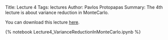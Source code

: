 Title: Lecture 4
Tags: lectures
Author: Pavlos Protopapas
Summary: The 4th lecture is about variance reduction in MonteCarlo.


You can download this lecture [here]({filename}/../../notebooks/Lecture4_VarianceReductionInMonteCarlo.ipynb).

{% notebook Lecture4_VarianceReductionInMonteCarlo.ipynb  %}